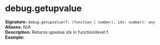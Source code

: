 # debug.getupvalue
**Signature:** `debug.getupvalue(f: (function | number), idx: number): any` <br>
**Aliases:** N/A <br>
**Description:** Returns upvalue idx in function/level f. <br>
**Example:**
```lua
```
